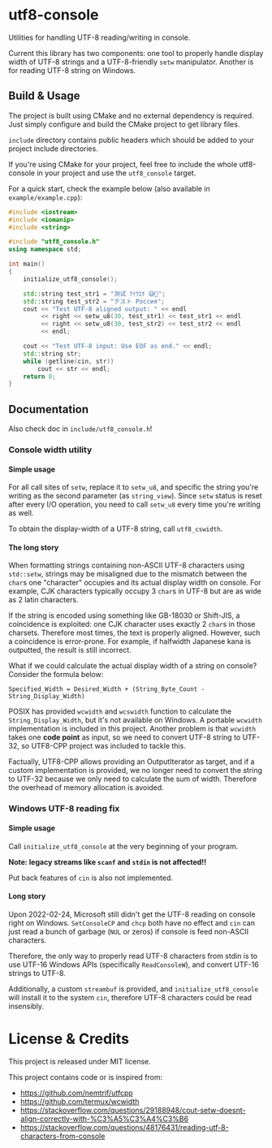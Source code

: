 # utf8-console

Utilities for handling UTF-8 reading/writing in console.

Current this library has two components: one tool to properly handle display width of UTF-8 strings and a UTF-8-friendly `setw`  manipulator. Another is for reading UTF-8 string on Windows.

## Build & Usage

The project is built using CMake and no external dependency is required. Just simply configure and build the CMake project to get  library files.

`include` directory contains public headers which should be added to your project include directories.

If you're using CMake for your project, feel free to include the whole utf8-console in your project and use the `utf8_console` target.

For a quick start, check the example below (also available in `example/example.cpp`):

```cpp
#include <iostream>
#include <iomanip>
#include <string>

#include "utf8_console.h"
using namespace std;

int main()
{
    initialize_utf8_console();

    std::string test_str1 = "测试 ｱｲｳｴｵ 😅🤣";
    std::string test_str2 = "テスト Россия";
    cout << "Test UTF-8 aligned output: " << endl
         << right << setw_u8(30, test_str1) << test_str1 << endl
         << right << setw_u8(30, test_str2) << test_str2 << endl
         << endl;

    cout << "Test UTF-8 input: Use EOF as end." << endl;
    std::string str;
    while (getline(cin, str))
        cout << str << endl;
    return 0;
}
```

## Documentation

Also check doc in `include/utf8_console.h`!

### Console width utility

#### Simple usage

For all call sites of `setw`, replace it to `setw_u8`, and specific the string you're writing as the second parameter (as `string_view`). Since `setw` status is reset after every I/O operation, you need to call `setw_u8` every time you're writing as well.

To obtain the display-width of a UTF-8 string, call `utf8_cswidth`.

#### The long story

When formatting strings containing non-ASCII UTF-8 characters using `std::setw`, strings may be misaligned due to the mismatch between the `char`s one "character" occupies and its actual display width on console. For example, CJK characters typically occupy 3 `char`s in UTF-8 but are as wide as 2 latin characters.

If the string is encoded using something like GB-18030 or Shift-JIS, a coincidence is exploited: one CJK character uses exactly 2 `char`s in those charsets. Therefore most times,  the text is properly aligned. However, such a coincidence is error-prone. For example, if halfwidth Japanese kana is outputted, the result is still incorrect.

What if we could calculate the actual display width of a string on console? Consider the formula below:

```
Specified_Width = Desired_Width + (String_Byte_Count - String_Display_Width)
```

POSIX has provided `wcwidth` and `wcswidth` function to calculate the `String_Display_Width`, but it's not available on Windows. A portable `wcwidth` implementation is included in this project. Another problem is that `wcwidth` takes one **code point** as input, so we need to convert UTF-8 string to UTF-32, so UTF8-CPP project was included to tackle this.

Factually, UTF8-CPP allows providing an OutputIterator as target, and if a custom implementation is provided, we no longer need to convert the string to UTF-32 because we only need to calculate the sum of width. Therefore the overhead of memory allocation is avoided.

### Windows UTF-8 reading fix

#### Simple usage

Call `initialize_utf8_console` at the very beginning of your program.

**Note: legacy streams like `scanf` and `stdin` is not affected!!**

Put back features of `cin` is also not implemented.

#### Long story

Upon 2022-02-24, Microsoft still didn't get the UTF-8 reading on console right on Windows. `SetConsoleCP` and `chcp` both have no effect and `cin` can just read a bunch of garbage (`NUL` or zeros) if console is feed non-ASCII characters. 

Therefore, the only way to properly read UTF-8 characters from stdin is to use UTF-16 Windows APIs (specifically `ReadConsoleW`), and convert UTF-16 strings to UTF-8.

Additionally, a custom `streambuf` is provided, and `initialize_utf8_console` will install it to the system `cin`, therefore UTF-8 characters could be read insensibly.

# License & Credits

This project is released under MIT license.

This project contains code or is inspired from:

- https://github.com/nemtrif/utfcpp
- https://github.com/termux/wcwidth
- https://stackoverflow.com/questions/29188948/cout-setw-doesnt-align-correctly-with-%C3%A5%C3%A4%C3%B6
- https://stackoverflow.com/questions/48176431/reading-utf-8-characters-from-console

